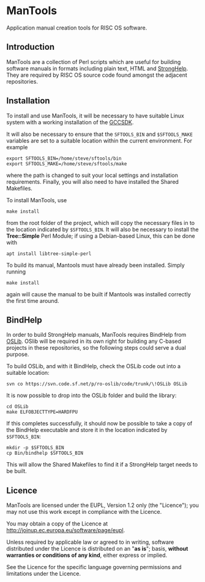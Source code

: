 ManTools
========

Application manual creation tools for RISC OS software.


Introduction
------------

ManTools are a collection of Perl scripts which are useful for building software manuals in formats including plain text, HTML and [StrongHelp](http://www.stronged.iconbar.com/fjg/). They are required by RISC OS source code found amongst the adjacent repositories.


Installation
------------

To install and use ManTools, it will be necessary to have suitable Linux system with a working installation of the [GCCSDK](http://www.riscos.info/index.php/GCCSDK).

It will also be necessary to ensure that the `SFTOOLS_BIN` and `$SFTOOLS_MAKE` variables are set to a suitable location within the current environment. For example

	export SFTOOLS_BIN=/home/steve/sftools/bin
	export SFTOOLS_MAKE=/home/steve/sftools/make

where the path is changed to suit your local settings and installation requirements. Finally, you will also need to have installed the Shared Makefiles.

To install ManTools, use

	make install

from the root folder of the project, which will copy the necessary files in to the location indicated by `$SFTOOLS_BIN`. It will also be necessary to install the **Tree::Simple** Perl Module; if using a Debian-based Linux, this can be done with

	apt install libtree-simple-perl

To build its manual, Mantools must have already been installed. Simply running

	make install

again will cause the manual to be built if Mantools was installed correctly the first time around.


BindHelp
--------

In order to build StrongHelp manuals, ManTools requires BindHelp from [OSLib](http://ro-oslib.sourceforge.net/). OSlib will be required in its own right for building any C-based projects in these repositories, so the following steps could serve a dual purpose.

To build OSLib, and with it BindHelp, check the OSLib code out into a suitable location:

	svn co https://svn.code.sf.net/p/ro-oslib/code/trunk/\!OSLib OSLib

It is now possible to drop into the OSLib folder and build the library:

	cd OSLib
	make ELFOBJECTTYPE=HARDFPU

If this completes successfully, it should now be possible to take a copy of the BindHelp executable and store it in the location indicated by `$SFTOOLS_BIN`:

	mkdir -p $SFTOOLS_BIN
	cp Bin/bindhelp $SFTOOLS_BIN

This will allow the Shared Makefiles to find it if a StrongHelp target needs to be built.


Licence
-------

ManTools are licensed under the EUPL, Version 1.2 only (the "Licence"); you may not use this work except in compliance with the Licence.

You may obtain a copy of the Licence at <http://joinup.ec.europa.eu/software/page/eupl>.

Unless required by applicable law or agreed to in writing, software distributed under the Licence is distributed on an "**as is**"; basis, **without warranties or conditions of any kind**, either express or implied.

See the Licence for the specific language governing permissions and limitations under the Licence.